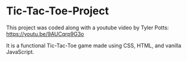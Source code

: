 # Tic-Tac-Toe-Project

This project was coded along with a youtube video by Tyler Potts: https://youtu.be/9AUCqrp9G3o

It is a functional Tic-Tac-Toe game made using CSS, HTML, and vanilla JavaScript.

